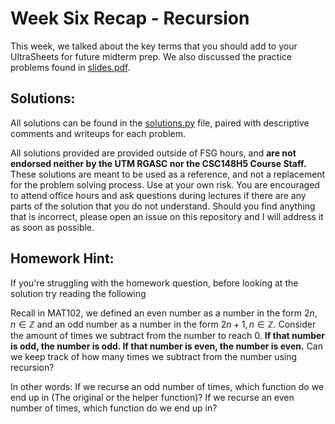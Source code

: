 # Week Six Recap - Recursion 

This week, we talked about the key terms that you should add to your UltraSheets for future midterm prep. We also discussed the practice problems found in [slides.pdf](slides.pdf).

## Solutions: 
All solutions can be found in the [solutions.py](solutions.py) file, paired with descriptive comments and writeups for each problem. 

All solutions provided are provided outside of FSG hours, and **are not endorsed neither by the UTM RGASC nor the CSC148H5 Course Staff.** These solutions are meant to be used as a reference, and not a replacement for the problem solving process. Use at your own risk. You are encouraged to attend office hours and ask questions during lectures if there are any parts of the solution that you do not understand. Should you find anything that is incorrect, please open an issue on this repository and I will address it as soon as possible.

## Homework Hint: 
If you're struggling with the homework question, before looking at the solution try reading the following

Recall in MAT102, we defined an even number as a number in the form $2n, n \in \mathbb{Z}$ and an odd number as a number in the form $2n+1, n \in \mathbb{Z}$. Consider the amount of times we subtract from the number to reach 0. **If that number is odd, the number is odd. If that number is even, the number is even.** Can we keep track of how many times we subtract from the number using recursion? 

In other words: If we recurse an odd number of times, which function do we end up in (The original or the helper function)? If we recurse an even number of times, which function do we end up in?
